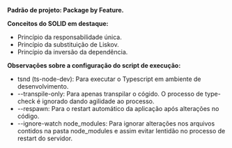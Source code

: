 **Padrão de projeto: Package by Feature.**


**Conceitos do SOLID em destaque:**

<ul><li>Princípio da responsabilidade única.</li>

<li>Princípio da substituição de Liskov.</li>

<li>Princípio da inversão da dependência.</li></ul>


**Observações sobre a configuração do script de execução:**

<ul><li>tsnd (ts-node-dev): Para executar o Typescript em ambiente de desenvolvimento.</li>

<li>--transpile-only: Para apenas transpilar o cógido. O processo de type-check é ignorado dando agilidade ao processo.</li>

<li>--respawn: Para o restart automático da aplicação após alterações no código.</li>

<li>--ignore-watch node_modules: Para ignorar alterações nos arquivos contidos na pasta node_modules e assim evitar lentidão no processo de restart do servidor.</li></ul>







